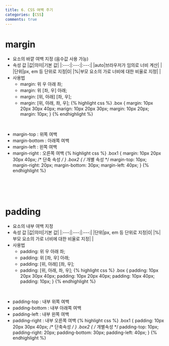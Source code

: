 ```yaml
---
title: 6. CSS 여백 주기
categories: [CSS]
comments: true
---
```


# margin
- 요소의 바깥 여백 지정 (음수값 사용 가능)
- 속성 값
|값|의미|기본 값|
|:---:|:---:|:---:|
|auto|브라우저가 임의로 너비 계산| |
|단위|px, em 등 단위로 지정|0|
|%|부모 요소의 가로 너비에 대한 비율로 지정| |
- 사용법
    - margin: 위 우 아래 좌;
    - margin: 위 [좌, 우] 아래;
    - margin: [위, 아래] [좌, 우];
    - margin: [위, 아래, 좌, 우];
{% highlight css %}
.box {
    margin: 10px 20px 30px 40px;
    marign: 10px 20px 30px;
    margin: 10px 20px;
    margin: 10px;
}
{% endhighlight %}

<br>

- margin-top : 위쪽 여백
- margin-bottom : 아래쪽 여백
- margin-left : 왼쪽 여백
- margin-right : 오른쪽 여백
{% highlight css %}
.box1 {
	margin: 10px 20px 30px 40px; /* 단축 속성 */
}
.box2 {
	/* 개별 속성 */
	margin-top: 10px;
	margin-right: 20px;
	margin-bottom: 30px;
	margin-left: 40px;
}
{% endhighlight %}

<br>
<br>
<br>

# padding
- 요소의 내부 여백 지정
- 속성 값
|값|의미|기본 값|
|:---:|:---:|:---:|
|단위|px, em 등 단위로 지정|0|
|%|부모 요소의 가로 너비에 대한 비율로 지정| |
- 사용법
    - padding: 위 우 아래 좌;
    - padding: 위 [좌, 우] 아래;
    - padding: [위, 아래] [좌, 우];
    - padding: [위, 아래, 좌, 우];
{% highlight css %}
.box {
	padding: 10px 20px 30px 40px;
	padding: 10px 20px 40px;
	padding: 10px 40px;
	padding: 10px;
}
{% endhighlight %}

<br>

- padding-top : 내부 위쪽 여백
- padding-bottom : 내부 아래쪽 여백
- padding-left : 내부 왼쪽 여백
- padding-right : 내부 오른쪽 여백
{% highlight css %}
.box1 {
	padding: 10px 20px 30px 40px;  /* 단축속성 */
}
.box2 {
	/* 개별속성 */
	padding-top: 10px;
	padding-right: 20px;
	padding-bottom: 30px;
	padding-left: 40px;
}
{% endhighlight %}